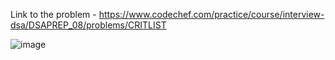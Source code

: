 Link to the problem - https://www.codechef.com/practice/course/interview-dsa/DSAPREP_08/problems/CRITLIST


![image](https://github.com/Haleshot/Competitive-Programming/assets/57552973/738e8844-4b8f-46b7-97c2-1d87757727fb)
